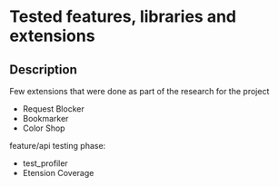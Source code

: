 # Tested features, libraries and extensions

## Description

Few extensions that were done as part of the research for the project 

* Request Blocker
* Bookmarker
* Color Shop

feature/api testing phase:

* test_profiler
* Etension Coverage

